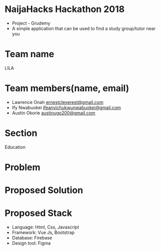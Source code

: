 # NaijaHacks Hackathon 2018
* Project - Grudemy
* A simple application that can be used to find a study group/tutor near you

# Team name
LILA

# Team members(name, email)
* Lawrence Onah ernestcleverest@gmail.com
* Ify Nwabuokei ifeanyichukwunwabuokei@gmail.com
* Austin Okorie austinugo200@gmail.com

# Section
Education

# Problem


# Proposed Solution


# Proposed Stack
* Language: Html, Css, Javascript
* Framework: Vue Js, Bootstrap
* Database: Firebase
* Design tool: Figma
